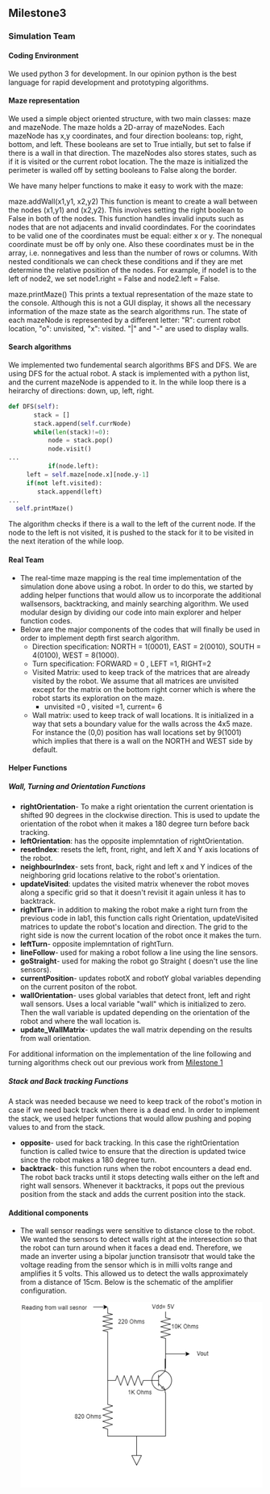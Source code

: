  
## Milestone3

### Simulation Team
 #### Coding Environment
 We used python 3 for development. In our opinion python is the best language for rapid development and prototyping algorithms. 
 
 #### Maze representation
 We used a simple object oriented structure, with two main classes: maze and mazeNode. The maze holds a 2D-array of mazeNodes. Each mazeNode has x,y coordinates, and four direction booleans: top, right, bottom, and left. These booleans are set to True intially, but set to false if there is a wall in that direction. The mazeNodes also stores states, such as if it is visited or the current robot location. The the maze is initialized the perimeter is walled off by setting booleans to False along the border. 
 
 We have many helper functions to make it easy to work with the maze:
 
 maze.addWall(x1,y1, x2,y2)
 This function is meant to create a wall between the nodes (x1,y1) and (x2,y2). This involves setting the right boolean to False in both of the nodes. This function handles invalid inputs such as nodes that are not adjacents and invalid coordindates. For the coorindates to be valid one of the coordinates must be equal: either x or y. The nonequal coordinate must be off by only one. Also these coordinates must be in the array, i.e. nonnegatives and less than the number of rows or columns. With nested conditionals we can check these conditions and if they are met determine the relative position of the nodes. For example, if node1 is to the left of node2, we set node1.right = False and node2.left = False.
 
 maze.printMaze()
 This prints a textual representation of the maze state to the console. Although this is not a GUI display, it shows all the necessary information of the maze state as the search algorithms run. The state of each mazeNode is represented by a different letter: "R": current robot location, "o": unvisited, "x": visited. "|" and "-" are used to display walls.
 
 #### Search algorithms
 We implemented two fundemental search algorithms BFS and DFS. We are using DFS for the actual robot.
 A stack is implemented with a python list, and the current mazeNode is appended to it. In the while loop there is a heirarchy of directions: down, up, left, right.
 
 ```python
 def DFS(self):
		stack = []
		stack.append(self.currNode)
		while(len(stack)!=0):
			node = stack.pop()
			node.visit()
...
			if(node.left):
      left = self.maze[node.x][node.y-1]
      if(not left.visited):
         stack.append(left)
...
   self.printMaze()
 ```
 The algorithm checks if there is a wall to the left of the current node. If the node to the left is not visited, it is pushed to the stack for it to be visited in the next iteration of the while loop.

#### Real Team
 * The real-time maze mapping is the real time implementation of the simulation done above using a robot. In order to do this, we started by adding helper functions that would allow us to incorporate the additional wallsensors, backtracking, and mainly searching algorithm. We used modular design by dividing our code into main explorer and helper function codes. 
 * Below are the major components of the codes that will finally be used in order to implement depth first search algorithm.
     * Direction specification:  NORTH = 1(0001), EAST  = 2(0010), SOUTH = 4(0100), WEST  = 8(1000).
     * Turn specification: FORWARD = 0 , LEFT =1, RIGHT=2
     * Visited Matrix: used to keep track of the matrices that are already visited by the robot. We assume that all matrices are unvisited except for the matrix on the bottom right corner which is where the robot starts its exploration on the maze. 
         * unvisited =0 , visited =1, current= 6
     * Wall matrix: used to keep track of wall locations. It is initialized in a way that sets a boundary value for the walls across the 4x5 maze. For instance the (0,0) position has wall locations set by 9(1001) which implies that there is a wall on the NORTH and WEST side by default. 
     
#### Helper Functions

##### Wall, Turning and Orientation Functions
* **rightOrientation**- To make a right orientation the current orientation is shifted 90 degrees in the clockwise direction. This is used to update the orientation of the robot when it makes a 180 degree turn before back tracking. 
* **leftOrientation**: has the opposite implemntation of rightOrientation. 
* **resetIndex**: resets the left, front, right, and left X and Y axis locations of the robot. 
* **neighbourIndex**- sets front, back, right and left x and Y indices of the neighboring grid locations relative to the robot's orientation. 
* **updateVisited**: updates the visited matrix whenever the robot moves along a specific grid so that it doesn't revisit it again unless it has to backtrack.  
* **rightTurn**- in addition to making the robot make a right turn from the previous code in lab1, this function calls right Orientation, updateVisited matrices to update the robot's location and direction. The grid to the right side is now the current location of the robot once it makes the turn. 
* **leftTurn**- opposite implemntation of rightTurn. 
* **lineFollow**- used for making a robot follow a line using the line sensors. 
* **goStraight**- used for making the robot go Straight ( doesn't use the line sensors). 
* **currentPosition**- updates robotX and robotY global variables depending on the current positon of the robot. 
* **wallOrientation**- uses global variables that detect front, left and right wall sensors. Uses a local variable "wall" which is initialized to zero. Then the wall variable is updated depending on the orientation of the robot and where the wall location is.
* **update_WallMatrix**- updates the wall matrix depending on the results from wall orientation.

For additional information on the implementation of the line following and turning algorithms check out our previous work from [Milestone 1](https://lois-lee.github.io/Team-16/docs/milestones/1.html)

##### Stack and Back tracking Functions
A stack was needed because we need to keep track of the robot's motion in case if we need back track when there is a dead end. In order to implement the stack, we used helper functions that would allow pushing and poping values to and from the stack. 
* **opposite**- used for back tracking. In this case the rightOrientation function is called twice to ensure that the direction is updated twice since the robot makes a 180 degree turn. 
* **backtrack**- this function runs when the robot encounters a dead end. The robot back tracks until it stops detecting walls either on the left and right wall sensors. Whenever it backtracks, it pops out the previous position from the stack and adds the current position into the stack. 

#### Additional components
* The wall sensor readings were sensitive to distance close to the robot. We wanted the sensors to detect walls right at the interesection so that the robot can turn around when it faces a dead end. Therefore, we made an inverter using a bipolar junction transisotr that would take the voltage reading from the sensor which is in milli volts range and amplifies it 5 volts. This allowed us to detect the walls approximately from a distance of 15cm. Below is the schematic of the amplifier configuration. 

    ![](wallSensoramplifier.png)




 
